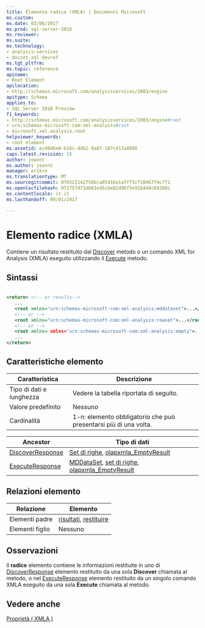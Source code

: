 ```yaml
---
title: Elemento radice (XMLA) | Documenti Microsoft
ms.custom: 
ms.date: 03/06/2017
ms.prod: sql-server-2016
ms.reviewer: 
ms.suite: 
ms.technology:
- analysis-services
- docset-sql-devref
ms.tgt_pltfrm: 
ms.topic: reference
apiname:
- Root Element
apilocation:
- http://schemas.microsoft.com/analysisservices/2003/engine
apitype: Schema
applies_to:
- SQL Server 2016 Preview
f1_keywords:
- http://schemas.microsoft.com/analysisservices/2003/engine#root
- urn:schemas-microsoft-com:xml-analysis#root
- microsoft.xml.analysis.root
helpviewer_keywords:
- root element
ms.assetid: ecd9d6e8-b16c-4d62-9a87-107c413a0056
caps.latest.revision: 15
author: jeannt
ms.author: jeannt
manager: erikre
ms.translationtype: MT
ms.sourcegitcommit: 876522142756bca05416a1afff3cf10467f4c7f1
ms.openlocfilehash: 972757d71db61ed5cbe82d9bf5e91b448c69260c
ms.contentlocale: it-it
ms.lasthandoff: 09/01/2017

---
```

# <a name="root-element-xmla"></a>Elemento radice (XMLA)
  Contiene un risultato restituito dal [Discover](../../../analysis-services/xmla/xml-elements-methods-discover.md) metodo o un comando XML for Analysis (XMLA) eseguito utilizzando il [Execute](../../../analysis-services/xmla/xml-elements-methods-execute.md) metodo.  
  
## <a name="syntax"></a>Sintassi  
  
```xml  
  
<return> <!-- or results-->  
   ...  
   <root xmlns="urn:schemas-microsoft-com:xml-analysis:mddataset">...</root> <!-- for Execute method only -->  
   <!-- or -->  
   <root xmlns="urn:schemas-microsoft-com:xml-analysis:rowset">...</root>  
   <!-- or -->  
   <root xmlns= xmlns="urn:schemas-microsoft-com:xml-analysis:empty">...</root>  
   ...  
</return>  
```  
  
## <a name="element-characteristics"></a>Caratteristiche elemento  
  
|Caratteristica|Descrizione|  
|--------------------|-----------------|  
|Tipo di dati e lunghezza|Vedere la tabella riportata di seguito.|  
|Valore predefinito|Nessuno|  
|Cardinalità|1-n: elemento obbligatorio che può presentarsi più di una volta.|  
  
|Ancestor|Tipo di dati|  
|--------------|---------------|  
|[DiscoverResponse](../../../analysis-services/xmla/xml-elements-objects-discoverresponse.md)|[Set di righe](../../../analysis-services/xmla/xml-data-types/rowset-data-type-xmla.md), [olapxmla_EmptyResult](../../../analysis-services/xmla/xml-data-types/emptyresult-data-type-xmla.md)|  
|[ExecuteResponse](../../../analysis-services/xmla/xml-elements-objects-executeresponse.md)|[MDDataSet](../../../analysis-services/xmla/xml-data-types/mddataset-data-type-xmla.md), [set di righe](../../../analysis-services/xmla/xml-data-types/rowset-data-type-xmla.md), [olapxmla_EmptyResult](../../../analysis-services/xmla/xml-data-types/emptyresult-data-type-xmla.md)|  
  
## <a name="element-relationships"></a>Relazioni elemento  
  
|Relazione|Elemento|  
|------------------|-------------|  
|Elementi padre|[risultati](../../../analysis-services/xmla/xml-elements-properties/results-element-xmla.md), [restituire](../../../analysis-services/xmla/xml-elements-properties/return-element-xmla.md)|  
|Elementi figlio|Nessuno|  
  
## <a name="remarks"></a>Osservazioni  
 Il **radice** elemento contiene le informazioni restituite in uno di [DiscoverResponse](../../../analysis-services/xmla/xml-elements-objects-discoverresponse.md) elemento restituito da una sola **Discover** chiamata al metodo, o nel [ExecuteResponse](../../../analysis-services/xmla/xml-elements-objects-executeresponse.md) elemento restituito da un singolo comando XMLA eseguito da una sola **Execute** chiamata al metodo.  
  
## <a name="see-also"></a>Vedere anche  
 [Proprietà &#40; XMLA &#41;](../../../analysis-services/xmla/xml-elements-properties/xml-elements-properties.md)  
  
  
